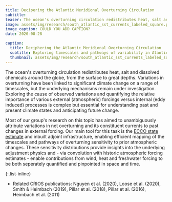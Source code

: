 ```yaml
---
title: Decipering the Atlantic Meridional Overturning Circulation
subtitle: 
teaser: The ocean's overturning circulation redistributes heat, salt and dissolved chemicals around the globe, from the surface to great depths. Variations in overturning have been linked to significant climate change on a range of timescales, but the underlying mechanisms remain under investigation ...
image: assets/img/research/south_atlantic_sst_currents_labeled_square.png
image_caption: COULD YOU ADD CAPTION?
date: 2020-08-28

caption:
  title: Deciphering the Atlantic Meridional Overturning Circulation
  subtitle: Exploring timescales and pathways of variability in Atantic Overturning and inter-basin exchange
  thumbnail: assets/img/research/south_atlantic_sst_currents_labeled_square.png
---
```

The ocean's overturning circulation redistributes heat, salt and dissolved chemicals around the globe, from the surface to great depths. Variations in overturning have been linked to significant climate change on a range of timescales, but the underlying mechanisms remain under investigation. Exploring the cause of observed variations and quantifying the relative importance of various external (atmospheric) forcings versus internal (eddy induced) processes is complex but essential for understanding past and present climate states and anticipating future change.

Most of our group's research on this topic has aimed to unambiguously attribute variations in net overturning and its constituent currents to past changes in external forcing. Our main tool for this task is the [ECCO state estimate](https://ecco-group.org/) and inbuilt adjoint infrastructure, enabling efficient mapping of the timescales and pathways of overturning sensitivity to prior atmospheric changes. These sensitivity distributions provide insights into the underlying adjustment physics and - via convolution with historic atmospheric forcing estimates - enable contributions from wind, heat and freshwater forcing to be both seperately quantified and pinpointed in space and time.   

{:.list-inline}
- Related CRIOS publications: Nguyen et al. (2020), Loose et al. (2020), Smith & Heimbach (2019), Pillar et al. (2018), Pillar et al. (2016), Heimbach et al. (2011)


